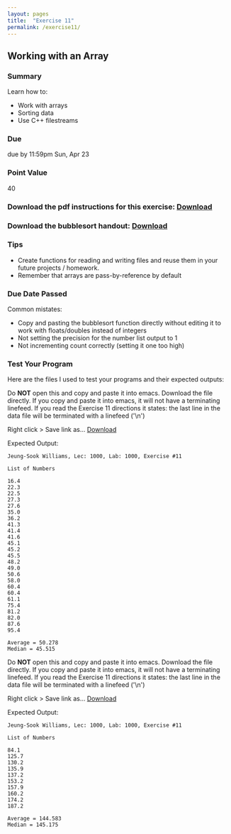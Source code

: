 ```yaml
---
layout: pages
title:  "Exercise 11"
permalink: /exercise11/
---
```


## Working with an Array 

### Summary

Learn how to:

- Work with arrays
- Sorting data
- Use C++ filestreams

### Due
due by 11:59pm Sun, Apr 23

### Point Value
40

### Download the pdf instructions for this exercise: [Download](https://github.com/jeungsook/cs135/raw/master/exercises/pdf/CS%20135%20Spring%202017%20Exercise%20%2311.pdf)

### Download the bubblesort handout: [Download](https://github.com/jeungsook/cs135/raw/master/exercises/pdf/CS%20135%20Bubblesort%20Handout.pdf)

### Tips
- Create functions for reading and writing files and reuse them in your future projects / homework.
- Remember that arrays are pass-by-reference by default

### Due Date Passed

Common mistates:
- Copy and pasting the bubblesort function directly without editing it to work with floats/doubles instead of integers
- Not setting the precision for the number list output to 1
- Not incrementing count correctly (setting it one too high)

### Test Your Program

Here are the files I used to test your programs and their expected outputs:

Do **NOT** open this and copy and paste it into emacs. Download the file directly. If you copy and paste it into emacs, it will not have a terminating linefeed. If you read the Exercise 11 directions it states: the last line in the data file will be terminated with a linefeed ('\n')

Right click > Save link as...
[Download](https://raw.githubusercontent.com/jeungsook/cs135/master/exercises/11_1)

Expected Output:
```
Jeung-Sook Williams, Lec: 1000, Lab: 1000, Exercise #11

List of Numbers

16.4
22.3
22.5
27.3
27.6
35.0
36.2
41.3
41.4
41.6
45.1
45.2
45.5
48.2
49.0
50.6
58.0
60.4
60.4
61.1
75.4
81.2
82.0
87.6
95.4

Average = 50.278
Median = 45.515
```

Do **NOT** open this and copy and paste it into emacs. Download the file directly. If you copy and paste it into emacs, it will not have a terminating linefeed. If you read the Exercise 11 directions it states: the last line in the data file will be terminated with a linefeed ('\n')

Right click > Save link as...
[Download](https://raw.githubusercontent.com/jeungsook/cs135/master/exercises/11_2)

Expected Output:
```
Jeung-Sook Williams, Lec: 1000, Lab: 1000, Exercise #11

List of Numbers

84.1
125.7
130.2
135.9
137.2
153.2
157.9
160.2
174.2
187.2

Average = 144.583
Median = 145.175
```

